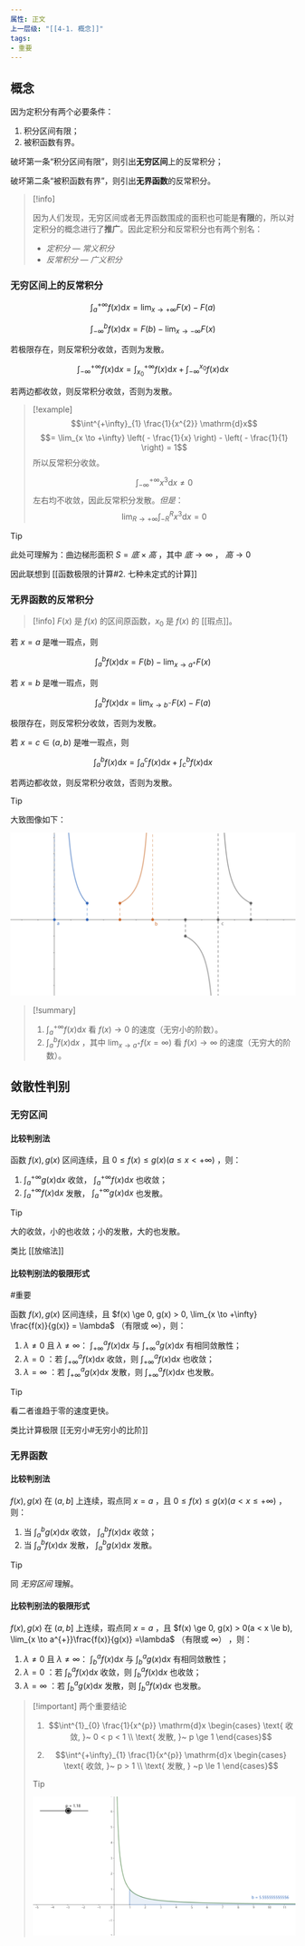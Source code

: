 ```yaml
---
属性: 正文
上一层级: "[[4-1. 概念]]"
tags: 
- 重要
---
```


## 概念

因为定积分有两个必要条件：

1. 积分区间有限；
2. 被积函数有界。

破坏第一条“积分区间有限”，则引出**无穷区间**上的反常积分；

破坏第二条“被积函数有界”，则引出**无界函数**的反常积分。

> [!info] 
> 
> 因为人们发现，无穷区间或者无界函数围成的面积也可能是**有限**的，所以对定积分的概念进行了**推广**。因此定积分和反常积分也有两个别名：
> 
> - *定积分 — 常义积分*
> - *反常积分 — 广义积分*

### 无穷区间上的反常积分

$$
\int^{+\infty}_{a} f(x) \mathrm{d}x = \lim_{x \to +\infty} F(x) - F(a) 
$$

$$
\int^{b}_{-\infty} f(x) \mathrm{d}x = F(b) - \lim_{x \to -\infty} F(x)
$$

若极限存在，则反常积分收敛，否则为发散。

$$
\int^{+\infty}_{-\infty} f(x) \mathrm{d}x = \int^{+\infty}_{x_0} f(x) \mathrm{d}x + \int^{x_0}_{-\infty} f(x) \mathrm{d}x
$$

若两边都收敛，则反常积分收敛，否则为发散。

> [!example] 
> $$\int^{+\infty}_{1} \frac{1}{x^{2}} \mathrm{d}x$$
> $$= \lim_{x \to +\infty} \left( - \frac{1}{x} \right) - \left( - \frac{1}{1} \right) = 1$$
> 所以反常积分收敛。
>
> $$\int^{+\infty}_{-\infty} x^{3} \mathrm{d}x \ne 0$$
> 左右均不收敛，因此反常积分发散。*但是*：
> $$\lim_{R \to +\infty} \int^{R}_{-R} x^{3} \mathrm{d}x = 0$$

> [!tip] 
> 
> 此处可理解为：曲边梯形面积 $S = 底 \times 高$ ，其中 $底 \to \infty$ ， $高 \to 0$
> 
> 因此联想到 [[函数极限的计算#2. 七种未定式的计算]]

### 无界函数的反常积分

> [!info] 
> $F(x)$ 是 $f(x)$ 的区间原函数，$x_0$ 是 $f(x)$ 的 [[瑕点]]。

若 $x=a$ 是唯一瑕点，则

$$
\int^{b}_{a} f(x) \mathrm{d}x = F(b) - \lim_{x \to a^{+}} F(x)
$$

若 $x=b$ 是唯一瑕点，则

$$
\int^{b}_{a} f(x) \mathrm{d}x = \lim_{x \to b^{-}} F(x) - F(a)
$$

极限存在，则反常积分收敛，否则为发散。

若 $x = c \in (a, b)$ 是唯一瑕点，则

$$
\int^{b}_{a} f(x) \mathrm{d}x = \int^{c}_{a} f(x) \mathrm{d}x + \int^{b}_{c} f(x) \mathrm{d}x
$$

若两边都收敛，则反常积分收敛，否则为发散。 

> [!tip]
>  
> 大致图像如下：
> 
> ![boundless](/assets/boundless.png)

> [!summary] 
> 1. $\int^{+\infty}_{a} f(x) \mathrm{d}x$ 看 $f(x) \to 0$ 的速度（无穷小的阶数）。
> 2. $\int^{b}_{a} f(x) \mathrm{d}x$ ，其中 $\lim_{x \to a^{+}}f(x = \infty)$ 看 $f(x) \to \infty$ 的速度（无穷大的阶数）。

## 敛散性判别

### 无穷区间

#### 比较判别法

函数 $f(x), g(x)$ 区间连续，且 $0 \le f(x) \le g(x)(a \le x < +\infty)$ ，则：

1. $\int^{+\infty}_{a} g(x) \mathrm{d}x$ 收敛， $\int^{+\infty}_{a} f(x) \mathrm{d}x$ 也收敛；
2. $\int^{+\infty}_{a} f(x) \mathrm{d}x$ 发散， $\int^{+\infty}_{a} g(x) \mathrm{d}x$ 也发散。

> [!tip] 
> 
> 大的收敛，小的也收敛；小的发散，大的也发散。
> 
> 类比 [[放缩法]]

#### 比较判别法的极限形式 

#重要 

函数 $f(x), g(x)$ 区间连续，且 $f(x) \ge 0, g(x) > 0, \lim_{x \to +\infty} \frac{f(x)}{g(x)} = \lambda$ （有限或 $\infty$），则：

1. $\lambda \ne 0$ 且 $\lambda \ne \infty$： $\int^{a}_{+\infty}f(x)\mathrm{d}x$ 与 $\int^{a}_{+\infty}g(x)\mathrm{d}x$ 有相同敛散性；
2. $\lambda = 0$ ：若 $\int^{a}_{+\infty}f(x)\mathrm{d}x$ 收敛，则 $\int^{a}_{+\infty}f(x)\mathrm{d}x$ 也收敛；
3. $\lambda = \infty$ ：若 $\int^{a}_{+\infty}g(x)\mathrm{d}x$ 发散，则 $\int^{a}_{+\infty}f(x)\mathrm{d}x$ 也发散。

> [!tip]
>  
> 看二者谁趋于零的速度更快。
> 
> 类比计算极限 [[无穷小#无穷小的比阶]]

### 无界函数

#### 比较判别法

$f(x), g(x)$ 在 $(a,b]$ 上连续，瑕点同 $x=a$ ，且 $0 \le f(x) \le g(x)(a < x \le +\infty)$ ，则：

1. 当 $\int^{b}_{a} g(x) \mathrm{d}x$ 收敛， $\int^{b}_{a} f(x) \mathrm{d}x$ 收敛；
2. 当 $\int^{b}_{a} f(x) \mathrm{d}x$ 发散， $\int^{b}_{a} g(x) \mathrm{d}x$ 发散。

> [!tip] 
> 同 *无穷区间* 理解。

#### 比较判别法的极限形式

$f(x), g(x)$ 在 $(a,b]$ 上连续，瑕点同 $x=a$ ，且 $f(x) \ge 0, g(x) > 0(a < x \le b), \lim_{x \to a^{+}}\frac{f(x)}{g(x)} =\lambda$ （有限或 $\infty$） ，则：

1. $\lambda \ne 0$ 且 $\lambda \ne \infty$： $\int^{a}_{b}f(x)\mathrm{d}x$ 与 $\int^{a}_{b}g(x)\mathrm{d}x$ 有相同敛散性；
2. $\lambda = 0$ ：若 $\int^{a}_{b}f(x)\mathrm{d}x$ 收敛，则 $\int^{a}_{b}f(x)\mathrm{d}x$ 也收敛；
3. $\lambda = \infty$ ：若 $\int^{a}_{b}g(x)\mathrm{d}x$ 发散，则 $\int^{a}_{b}f(x)\mathrm{d}x$ 也发散。

> [!important] 两个重要结论
> 
> 1. $$\int^{1}_{0} \frac{1}{x^{p}} \mathrm{d}x \begin{cases} \text{ 收敛, }~ 0 < p < 1 \\ \text{ 发散, }~ p \ge 1 \end{cases}$$
>
>2. $$\int^{+\infty}_{1} \frac{1}{x^{p}} \mathrm{d}x \begin{cases} \text{ 收敛, }~ p > 1 \\ \text{ 发散, } ~p \le 1 \end{cases}$$
>
>> [!tip]
>> 
>> ![](assets/liansan.png)
